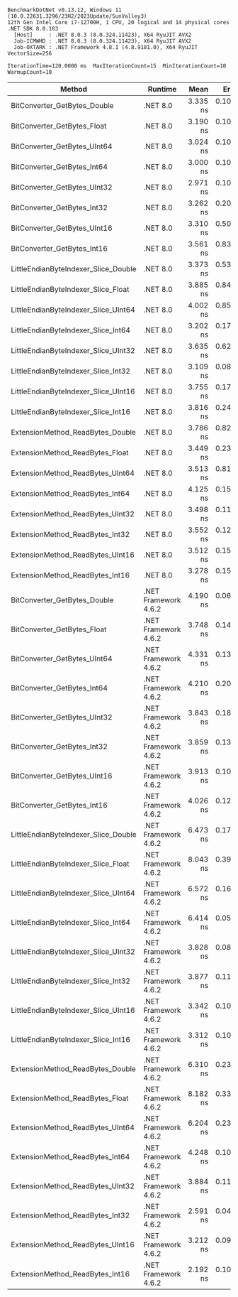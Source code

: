 ```

BenchmarkDotNet v0.13.12, Windows 11 (10.0.22631.3296/23H2/2023Update/SunValley3)
12th Gen Intel Core i7-12700H, 1 CPU, 20 logical and 14 physical cores
.NET SDK 8.0.103
  [Host]     : .NET 8.0.3 (8.0.324.11423), X64 RyuJIT AVX2
  Job-ICMWHD : .NET 8.0.3 (8.0.324.11423), X64 RyuJIT AVX2
  Job-OXTARK : .NET Framework 4.8.1 (4.8.9181.0), X64 RyuJIT VectorSize=256

IterationTime=120.0000 ms  MaxIterationCount=15  MinIterationCount=10  
WarmupCount=10  

```

| Method                               | Runtime              |     Mean |     Error |    StdDev | Ratio | RatioSD |
|--------------------------------------|----------------------|---------:|----------:|----------:|------:|--------:|
| BitConverter_GetBytes_Double         | .NET 8.0             | 3.335 ns | 0.1005 ns | 0.0665 ns |  0.94 |    0.21 |
| BitConverter_GetBytes_Float          | .NET 8.0             | 3.190 ns | 0.1096 ns | 0.1025 ns |  0.93 |    0.19 |
| BitConverter_GetBytes_UInt64         | .NET 8.0             | 3.024 ns | 0.1009 ns | 0.0730 ns |  0.86 |    0.18 |
| BitConverter_GetBytes_Int64          | .NET 8.0             | 3.000 ns | 0.1024 ns | 0.0908 ns |  0.90 |    0.19 |
| BitConverter_GetBytes_UInt32         | .NET 8.0             | 2.971 ns | 0.1052 ns | 0.0984 ns |  0.87 |    0.17 |
| BitConverter_GetBytes_Int32          | .NET 8.0             | 3.262 ns | 0.2045 ns | 0.1913 ns |  0.96 |    0.24 |
| BitConverter_GetBytes_UInt16         | .NET 8.0             | 3.310 ns | 0.5053 ns | 0.4727 ns |  0.97 |    0.26 |
| BitConverter_GetBytes_Int16          | .NET 8.0             | 3.561 ns | 0.8374 ns | 0.7833 ns |  1.00 |    0.00 |
| LittleEndianByteIndexer_Slice_Double | .NET 8.0             | 3.373 ns | 0.5394 ns | 0.4782 ns |  1.02 |    0.29 |
| LittleEndianByteIndexer_Slice_Float  | .NET 8.0             | 3.885 ns | 0.8428 ns | 0.7883 ns |  1.14 |    0.34 |
| LittleEndianByteIndexer_Slice_UInt64 | .NET 8.0             | 4.002 ns | 0.8558 ns | 0.8006 ns |  1.15 |    0.25 |
| LittleEndianByteIndexer_Slice_Int64  | .NET 8.0             | 3.202 ns | 0.1776 ns | 0.1483 ns |  0.95 |    0.21 |
| LittleEndianByteIndexer_Slice_UInt32 | .NET 8.0             | 3.635 ns | 0.6234 ns | 0.5831 ns |  1.07 |    0.30 |
| LittleEndianByteIndexer_Slice_Int32  | .NET 8.0             | 3.109 ns | 0.0820 ns | 0.0488 ns |  0.90 |    0.19 |
| LittleEndianByteIndexer_Slice_UInt16 | .NET 8.0             | 3.755 ns | 0.1750 ns | 0.1551 ns |  1.12 |    0.23 |
| LittleEndianByteIndexer_Slice_Int16  | .NET 8.0             | 3.816 ns | 0.2426 ns | 0.2269 ns |  1.11 |    0.21 |
| ExtensionMethod_ReadBytes_Double     | .NET 8.0             | 3.786 ns | 0.8232 ns | 0.7700 ns |  1.13 |    0.40 |
| ExtensionMethod_ReadBytes_Float      | .NET 8.0             | 3.449 ns | 0.2357 ns | 0.2205 ns |  1.02 |    0.24 |
| ExtensionMethod_ReadBytes_UInt64     | .NET 8.0             | 3.513 ns | 0.8144 ns | 0.7618 ns |  1.04 |    0.33 |
| ExtensionMethod_ReadBytes_Int64      | .NET 8.0             | 4.125 ns | 0.1559 ns | 0.1458 ns |  1.21 |    0.27 |
| ExtensionMethod_ReadBytes_UInt32     | .NET 8.0             | 3.498 ns | 0.1118 ns | 0.0933 ns |  1.03 |    0.22 |
| ExtensionMethod_ReadBytes_Int32      | .NET 8.0             | 3.552 ns | 0.1256 ns | 0.1175 ns |  1.04 |    0.22 |
| ExtensionMethod_ReadBytes_UInt16     | .NET 8.0             | 3.512 ns | 0.1594 ns | 0.1331 ns |  1.03 |    0.20 |
| ExtensionMethod_ReadBytes_Int16      | .NET 8.0             | 3.278 ns | 0.1558 ns | 0.1457 ns |  0.96 |    0.19 |
| BitConverter_GetBytes_Double         | .NET Framework 4.6.2 | 4.190 ns | 0.0693 ns | 0.0412 ns |  1.21 |    0.25 |
| BitConverter_GetBytes_Float          | .NET Framework 4.6.2 | 3.748 ns | 0.1407 ns | 0.1247 ns |  1.13 |    0.25 |
| BitConverter_GetBytes_UInt64         | .NET Framework 4.6.2 | 4.331 ns | 0.1318 ns | 0.1029 ns |  1.25 |    0.26 |
| BitConverter_GetBytes_Int64          | .NET Framework 4.6.2 | 4.210 ns | 0.2074 ns | 0.1940 ns |  1.23 |    0.26 |
| BitConverter_GetBytes_UInt32         | .NET Framework 4.6.2 | 3.843 ns | 0.1855 ns | 0.1736 ns |  1.13 |    0.24 |
| BitConverter_GetBytes_Int32          | .NET Framework 4.6.2 | 3.859 ns | 0.1381 ns | 0.1292 ns |  1.13 |    0.23 |
| BitConverter_GetBytes_UInt16         | .NET Framework 4.6.2 | 3.913 ns | 0.1065 ns | 0.0944 ns |  1.17 |    0.23 |
| BitConverter_GetBytes_Int16          | .NET Framework 4.6.2 | 4.026 ns | 0.1250 ns | 0.1109 ns |  1.21 |    0.25 |
| LittleEndianByteIndexer_Slice_Double | .NET Framework 4.6.2 | 6.473 ns | 0.1741 ns | 0.1629 ns |  1.90 |    0.39 |
| LittleEndianByteIndexer_Slice_Float  | .NET Framework 4.6.2 | 8.043 ns | 0.3991 ns | 0.3733 ns |  2.36 |    0.49 |
| LittleEndianByteIndexer_Slice_UInt64 | .NET Framework 4.6.2 | 6.572 ns | 0.1658 ns | 0.1294 ns |  1.89 |    0.35 |
| LittleEndianByteIndexer_Slice_Int64  | .NET Framework 4.6.2 | 6.414 ns | 0.0564 ns | 0.0336 ns |  1.86 |    0.38 |
| LittleEndianByteIndexer_Slice_UInt32 | .NET Framework 4.6.2 | 3.828 ns | 0.0892 ns | 0.0531 ns |  1.11 |    0.23 |
| LittleEndianByteIndexer_Slice_Int32  | .NET Framework 4.6.2 | 3.877 ns | 0.1118 ns | 0.0809 ns |  1.10 |    0.22 |
| LittleEndianByteIndexer_Slice_UInt16 | .NET Framework 4.6.2 | 3.342 ns | 0.1020 ns | 0.0675 ns |  0.95 |    0.22 |
| LittleEndianByteIndexer_Slice_Int16  | .NET Framework 4.6.2 | 3.312 ns | 0.1092 ns | 0.1021 ns |  0.97 |    0.19 |
| ExtensionMethod_ReadBytes_Double     | .NET Framework 4.6.2 | 6.310 ns | 0.2328 ns | 0.2063 ns |  1.89 |    0.38 |
| ExtensionMethod_ReadBytes_Float      | .NET Framework 4.6.2 | 8.182 ns | 0.3378 ns | 0.3160 ns |  2.39 |    0.46 |
| ExtensionMethod_ReadBytes_UInt64     | .NET Framework 4.6.2 | 6.204 ns | 0.2309 ns | 0.2160 ns |  1.82 |    0.38 |
| ExtensionMethod_ReadBytes_Int64      | .NET Framework 4.6.2 | 4.248 ns | 0.1004 ns | 0.0664 ns |  1.20 |    0.25 |
| ExtensionMethod_ReadBytes_UInt32     | .NET Framework 4.6.2 | 3.884 ns | 0.1171 ns | 0.0775 ns |  1.10 |    0.23 |
| ExtensionMethod_ReadBytes_Int32      | .NET Framework 4.6.2 | 2.591 ns | 0.0432 ns | 0.0226 ns |  0.77 |    0.15 |
| ExtensionMethod_ReadBytes_UInt16     | .NET Framework 4.6.2 | 3.212 ns | 0.0964 ns | 0.0574 ns |  0.93 |    0.19 |
| ExtensionMethod_ReadBytes_Int16      | .NET Framework 4.6.2 | 2.192 ns | 0.1055 ns | 0.0987 ns |  0.64 |    0.14 |
